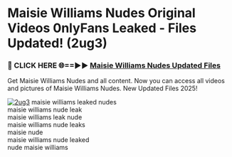 # Maisie Williams Nudes Original Videos 0nlyFans Leaked - Files Updated! (2ug3)

<h3>🔴 CLICK HERE 🌐==►► <a href="https://tinyurl.com/yrmya6cz" rel="nofollow">Maisie Williams Nudes Updated Files</a></h3>

Get Maisie Williams Nudes and all content. Now you can access all videos and pictures of Maisie Williams Nudes. New Updated Files 2025!

[![2ug3](https://i.imgur.com/FMdXYCs.gif)](https://tinyurl.com/yrmya6cz)
maisie williams leaked nudes<br>
maisie williams nude leak<br>
maisie williams leak nude<br>
maisie williams nude leaks<br>
maisie nude<br>
maisie williams nude leaked<br>
nude maisie williams